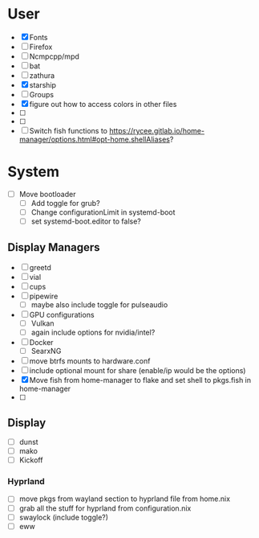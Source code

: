 # User
 - [x] Fonts
 - [ ] Firefox
 - [ ] Ncmpcpp/mpd
 - [ ] bat
 - [ ] zathura
 - [x] starship
 - [ ] Groups
 - [x] figure out how to access colors in other files
 - [ ]
 - [ ]
 - [ ] Switch fish functions to https://rycee.gitlab.io/home-manager/options.html#opt-home.shellAliases?

# System
 - [ ] Move bootloader
    - [ ] Add toggle for grub?
    - [ ] Change configurationLimit in systemd-boot
    - [ ] set systemd-boot.editor to false?
## Display Managers
 - [ ] greetd
 - [ ] vial
 - [ ] cups
 - [ ] pipewire
    - [ ] maybe also include toggle for pulseaudio
 - [ ] GPU configurations
    - [ ] Vulkan
    - [ ] again include options for nvidia/intel?
 - [ ] Docker
    - [ ] SearxNG
 - [ ] move btrfs mounts to hardware.conf
 - [ ] include optional mount for share (enable/ip would be the options)
 - [x] Move fish from home-manager to flake and set shell to pkgs.fish in home-manager
 - [ ]

## Display
 - [ ] dunst
 - [ ] mako
 - [ ] Kickoff
### Hyprland
 - [ ] move pkgs from wayland section to hyprland file from home.nix
 - [ ] grab all the stuff for hyprland from configuration.nix
 - [ ] swaylock (include toggle?)
 - [ ] eww

